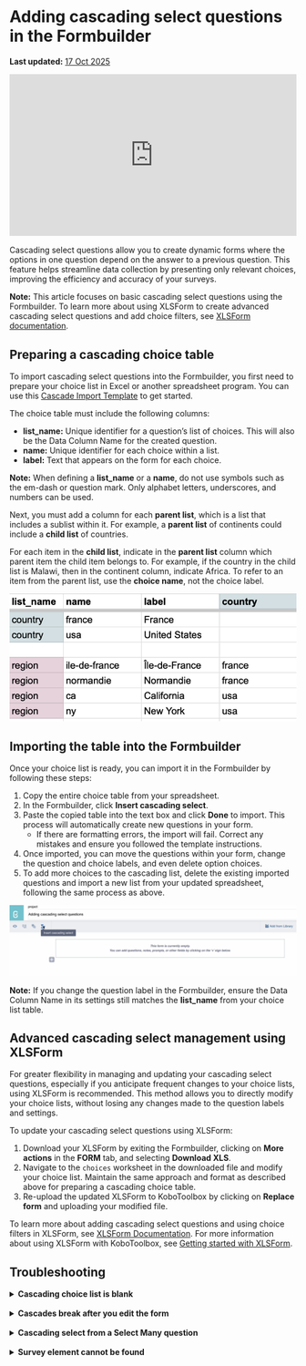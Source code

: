 # Adding cascading select questions in the Formbuilder
**Last updated:** <a href="https://github.com/kobotoolbox/docs/blob/b70cdbf084f645b5cefa1a9368456f8f37b7245c/source/cascading_select.md" class="reference">17 Oct 2025</a>


<iframe src="https://www.youtube.com/embed/JDDNmErhV7o?si=S2k3G0sadiFJursu" style="width: 100%; aspect-ratio: 16 / 9; height: auto; border: 0;" title="YouTube video player" frameborder="0" allow="accelerometer; autoplay; clipboard-write; encrypted-media; gyroscope; picture-in-picture; web-share" allowfullscreen></iframe>

Cascading select questions allow you to create dynamic forms where the options in one question depend on the answer to a previous question. This feature helps streamline data collection by presenting only relevant choices, improving the efficiency and accuracy of your surveys.

<p class="note">
  <strong>Note:</strong> This article focuses on basic cascading select questions using the Formbuilder. To learn more about using XLSForm to create advanced cascading select questions and add choice filters, see <a href="https://xlsform.org/en/#cascading-selects">XLSForm documentation</a>.
</p>

## Preparing a cascading choice table

To import cascading select questions into the Formbuilder, you first need to prepare your choice list in Excel or another spreadsheet program. You can use this <a href="https://docs.google.com/spreadsheets/d/1C_uDOkjjbv5Kx3lyOY7ORwM-muW6BKVzdaPMB1X8-2A/edit?gid=0#gid=0">Cascade Import Template</a> to get started.

The choice table must include the following columns:
- **list_name:** Unique identifier for a question’s list of choices. This will also be the Data Column Name for the created question.
- **name:** Unique identifier for each choice within a list.
- **label:** Text that appears on the form for each choice.

<p class="note">
  <strong>Note:</strong> When defining a <strong>list_name</strong> or a <strong>name</strong>, do not use symbols such as the em-dash or question mark. Only alphabet letters, underscores, and numbers can be used.
</p>

Next, you must add a column for each **parent list**, which is a list that includes a sublist within it. For example, a **parent list** of continents could include a **child list** of countries.

For each item in the **child list**, indicate in the **parent list** column which parent item the child item belongs to. For example, if the country in the child list is Malawi, then in the continent column, indicate Africa. To refer to an item from the parent list, use the **choice name**, not the choice label.

![Cascading select sample](images/cascading_select/sample.png)

## Importing the table into the Formbuilder

Once your choice list is ready, you can import it in the Formbuilder by following these steps:
1. Copy the entire choice table from your spreadsheet.
2. In the Formbuilder, click <i class="k-icon-cascading"></i> **Insert cascading select**.
3. Paste the copied table into the text box and click **Done** to import. This process will automatically create new questions in your form.
    - If there are formatting errors, the import will fail. Correct any mistakes and ensure you followed the template instructions.
4. Once imported, you can move the questions within your form, change the question and choice labels, and even delete option choices.
5. To add more choices to the cascading list, delete the existing imported questions and import a new list from your updated spreadsheet, following the same process as above.

![Insert cascading select example](images/cascading_select/insert_cascading_select.png)

<p class="note">
  <strong>Note:</strong> If you change the question label in the Formbuilder, ensure the Data Column Name in its settings still matches the <strong>list_name</strong> from your choice list table.
</p>

## Advanced cascading select management using XLSForm

For greater flexibility in managing and updating your cascading select questions, especially if you anticipate frequent changes to your choice lists, using XLSForm is recommended. This method allows you to directly modify your choice lists, without losing any changes made to the question labels and settings.

To update your cascading select questions using XLSForm:
1. Download your XLSForm by exiting the Formbuilder, clicking on <i class="k-icon-more"></i><strong>More actions</strong> in the <strong>FORM</strong> tab, and selecting <strong>Download XLS</strong>.
2. Navigate to the `choices` worksheet in the downloaded file and modify your choice list. Maintain the same approach and format as described above for preparing a cascading choice table.
3. Re-upload the updated XLSForm to KoboToolbox by clicking on <strong>Replace form</strong> and uploading your modified file.

<p class="note">
    To learn more about adding cascading select questions and using choice filters in XLSForm, see <a href="https://xlsform.org/en/#cascading-selects">XLSForm Documentation</a>. For more information about using XLSForm with KoboToolbox, see <a href="https://support.kobotoolbox.org/getting_started_xlsform.html">Getting started with XLSForm</a>. 
</p>

## Troubleshooting
<details>
<summary><strong>Cascading choice list is blank</strong></summary>
If the choice list for the child question is empty, the child list is not seeing a match in the parent list. Check that the choice names do not contain any symbols (letters, numbers, or underscores only) and that every parent option has at least one child linked to it.
</details>
<br>
<details>
<summary><strong>Cascades break after you edit the form</strong></summary>
Renaming a question or editing choice lists can change the backend code the cascade relies on. When renaming a question, ensure the <strong>Data Column Name</strong> remains the same as the corresponding <strong>list_name</strong>. For large choice list edits, either rebuild the cascade from scratch or download the XLSForm, make your changes there, and upload it back.
</details>
<br>
<details>
<summary><strong>Cascading select from a Select Many question</strong></summary>
The cascading select feature in the Formbuilder is designed for <strong>Select One</strong> questions only. Building a cascade that starts from a <strong>Select Many</strong> question requires using XLSForm. 
To learn more about advanced cascading select using XLSForm, see <a href="https://xlsform.org/en/#cascading-selects">XLSForm documentation</a>.
</details>
<br>
<details>
<summary><strong>Survey element cannot be found</strong></summary>
An error indicating a survey element cannot be found typically means the internal code does not match the cascade's expectations. To fix this, open the question's settings, locate the <strong>Data Column Name</strong>, and revert it to the original value (which should match the corresponding <strong>list_name</strong>) before redeploying your form.
</details>



